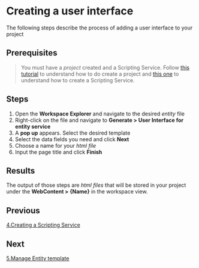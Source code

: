 # Creating a user interface

The following steps describe the process of adding a user interface to your project

## Prerequisites

> You must have a _project_ created and a Scripting Service. Follow [this tutorial](1.DataStructures.md) to understand how to do create a project and [this one](2.ScriptingService.md) to understand how to create a Scripting Service.

## Steps

1. Open the **Workspace Explorer** and navigate to the desired _entity_ file
2. Right-click on the file and navigate to **Generate > User Interface for entity service**
3. A **pop up** appears. Select the desired template
4. Select the data fields you need and click **Next**
5. Choose a name for your _html file_
6. Input the page title and click **Finish**

## Results 

The output of those steps are _html files_ that will be stored in your project under the **WebContent > {Name}** in the workspace view.

## Previous

[4.Creating a Scripting Service](3.ScriptingServices.md)

## Next

[5.Manage Entity template](5.ManageEntityTemplate.md)
